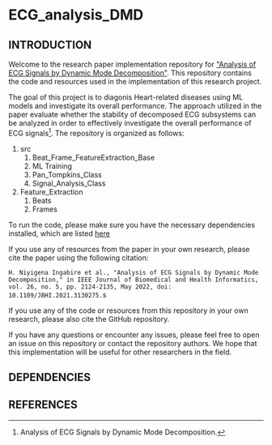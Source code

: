 # ECG_analysis_DMD

## **INTRODUCTION**

Welcome to the research paper implementation repository for ["Analysis of ECG Signals by Dynamic Mode Decomposition"](https://ieeexplore.ieee.org/abstract/document/9626454). This repository contains the code and resources used in the implementation of this research project.

The goal of this project is to diagonis Heart-related diseases using ML models and investigate its overall performance. The approach utilized in the paper evaluate whether the stability of decomposed ECG subsystems can be analyzed in order to effectively investigate the overall performance of ECG signals[^1]. The repository is organized as follows:
1. src
    1. Beat_Frame_FeatureExtraction_Base
    2. ML Training
    3. Pan_Tompkins_Class
    4. Signal_Analysis_Class
2. Feature_Extraction
    1. Beats
    2. Frames

To run the code, please make sure you have the necessary dependencies installed, which are listed [here](#DEPENDENCIES)

If you use any of resources from the paper in your own research, please cite the paper using the following citation:

```H. Niyigena Ingabire et al., "Analysis of ECG Signals by Dynamic Mode Decomposition," in IEEE Journal of Biomedical and Health Informatics, vol. 26, no. 5, pp. 2124-2135, May 2022, doi: 10.1109/JBHI.2021.3130275.```s
    

If you use any of the code or resources from this repository in your own research, please also cite the GitHub repository.


If you have any questions or encounter any issues, please feel free to open an issue on this repository or contact the repository authors. We hope that this implementation will be useful for other researchers in the field.

## **DEPENDENCIES**
## **REFERENCES**
[^1]: Analysis of ECG Signals by Dynamic Mode Decomposition.